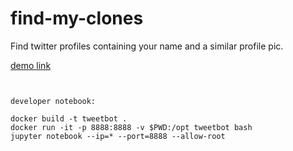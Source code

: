 # find-my-clones

Find twitter profiles containing your name and a similar profile pic.

[demo link](https://www.aigonewrong.com/find-my-clones)


```


developer notebook:

docker build -t tweetbot .
docker run -it -p 8888:8888 -v $PWD:/opt tweetbot bash
jupyter notebook --ip=* --port=8888 --allow-root

```
